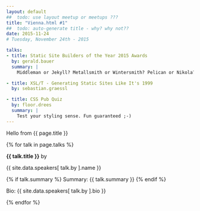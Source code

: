 ```yaml
---
layout: default
##  todo: use layout meetup or meetups ???
title: "Vienna.html #1"   
##  todo: auto-generate title - why? why not??
date: 2015-11-24  
# Tuesday, November 24th - 2015

talks:
- title: Static Site Builders of the Year 2015 Awards
  by: gerald.bauer
  summary: |
    Middleman or Jekyll? Metallsmith or Wintersmith? Pelican or Nikola? Emacs or Vim? Let's look at the world's greatest (free) static site builders.

- title: XSL/T - Generating Static Sites Like It's 1999
  by: sebastian.graessl

- title: CSS Pub Quiz
  by: floor.drees
  summary: |
    Test your styling sense. Fun guaranteed ;-)   
---
```



Hello from {{ page.title }}


{% for talk in page.talks %}

**{{ talk.title }}**  by

{{ site.data.speakers[ talk.by ].name }}

{% if talk.summary %}
Summary: {{ talk.summary }}
{% endif %}


Bio: {{ site.data.speakers[ talk.by ].bio }}


{% endfor %}


<!--
- **Static Site Builders of the Year 2015 Awards** by [Gerald Bauer](speakers#gerald.bauer)
    - Middleman or Jekyll? Metallsmith or Wintersmith? Pelican or Nikola? Emacs or Vim? Let's look at the world's greatest (free) static site builders.   
- **CSS Pub Quiz** by [Floor Drees](speakers#floor.drees)
    - Test your styling sense. Fun guaranteed ;-)   
      Bio: {{ site.data.speakers[ 'floor.drees' ].bio }}
- **XSL/T - Generating Static Sites Like It's 1999** by [Sebastian Gräßl](speakers#sebastian.graessl)
    - Bio: {{ site.data.speakers[ 'sebastian.graessl' ].bio }}
-->
